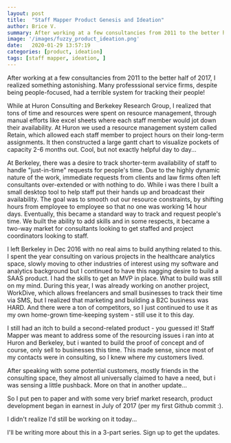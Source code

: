 ```yaml
---
layout: post
title:  "Staff Mapper Product Genesis and Ideation"
author: Brice V.
summary: After working at a few consultancies from 2011 to the better half of 2017, I realized something astonishing. Many professsional service firms, despite being people-focused, had a terrible system for tracking their people...
image: '/images/fuzzy_product_ideation.png'
date:   2020-01-29 13:57:19
categories: [product, ideation]
tags: [staff mapper, ideation, ]
---
```


After working at a few consultancies from 2011 to the better half of 2017, I realized something astonishing. Many professsional service firms, despite being people-focused, had a terrible system for tracking their people!

While at Huron Consulting and Berkekey Research Group, I realized that tons of time and resources were spent on resource management, through manual efforts like excel sheets where each staff member would jot down their availability. At Huron we used a resource management system called Retain, which allowed each staff member to project hours on their long-term assignments. It then constructed a large gantt chart to visualize pockets of capacity 2-6 months out. Cool, but not exactly helpful day to day...

At Berkeley, there was a desire to track shorter-term availability of staff to handle "just-in-time" requests for people's time. Due to the highly dynamic nature of the work, immediate requests from clients and law firms often left consultants over-extended or with nothing to do. While i was there I built a small desktop tool to help staff put their hands up and broadcast their availability. The goal was to smooth out our resource constraints, by shifting hours from employee to employee so that no one was working 14 hour days. Eventually, this became a standard way to track and request people's time. We built the ability to add skills and in some respects, it became a two-way market for consultants looking to get staffed and project coordinators looking to staff.

I left Berkeley in Dec 2016 with no real aims to build anything related to this. I spent the year consulting on various projects in the healthcare analytics space, slowly moving to other industries of interest using my software and analytics background but I continued to have this nagging desire to build a SAAS product. I had the skills to get an MVP in place. What to build was still on my mind. During this year, I was already working on another project, WorkDive, which allows freelancers and small businesses to track their time via SMS, but I realized that marketing and building a B2C business was HARD. And there were a ton of competitors, so I just continued to use it as my own home-grown time-keeping system - still use it to this day.

I still had an itch to build a second-related product - you guessed it! Staff Mapper was meant to address some of the resourcing issues i ran into at Huron and Berkeley, but i wanted to build the proof of concept and of course, only sell to businesses this time. This made sense, since most of my contacts were in consulting, so I knew where my customers lived.

After speaking with some potential customers, mostly friends in the consulting space, they almost all universally claimed to have a need, but i was sensing a little pushback. More on that in another update...

So I put pen to paper and with some very brief market research, product development began in earnest in July of 2017 (per my first Github commit :).

I didn't realize I'd still be working on it today...

I'll be writing more about this in a 3-part series. Sign up to get the updates.